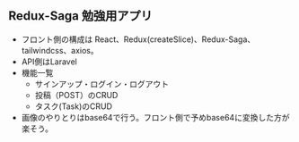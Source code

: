 ## Redux-Saga 勉強用アプリ

- フロント側の構成は React、Redux(createSlice)、Redux-Saga、tailwindcss、axios。
- API側はLaravel
- 機能一覧
  - サインアップ・ログイン・ログアウト
  - 投稿（POST）のCRUD
  - タスク(Task)のCRUD
- 画像のやりとりはbase64で行う。フロント側で予めbase64に変換した方が楽そう。